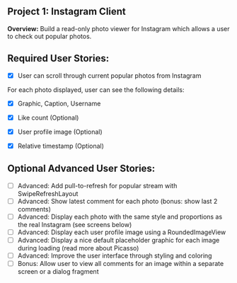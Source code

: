 Project 1: Instagram Client
---------------------------

**Overview:** Build a read-only photo viewer for Instagram which allows a user to check out popular photos.

Required User Stories:
----------------------

- [x] User can scroll through current popular photos from Instagram

For each photo displayed, user can see the following details:
- [x] Graphic, Caption, Username
- [x] Like count (Optional)
- [x] User profile image (Optional)
- [x] Relative timestamp (Optional)


Optional Advanced User Stories:
-------------------------------

- [ ] Advanced: Add pull-to-refresh for popular stream with SwipeRefreshLayout
- [ ] Advanced: Show latest comment for each photo (bonus: show last 2 comments)
- [ ] Advanced: Display each photo with the same style and proportions as the real Instagram (see screens below)
- [ ] Advanced: Display each user profile image using a RoundedImageView
- [ ] Advanced: Display a nice default placeholder graphic for each image during loading (read more about Picasso)
- [ ] Advanced: Improve the user interface through styling and coloring
- [ ] Bonus: Allow user to view all comments for an image within a separate screen or a dialog fragment
